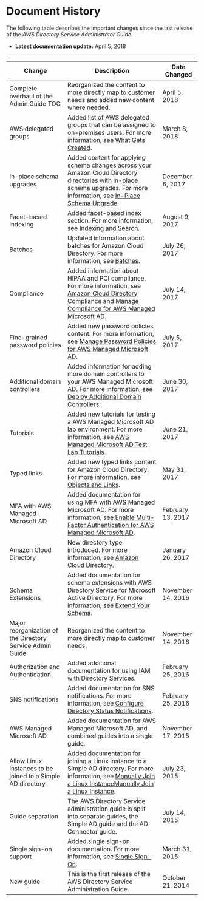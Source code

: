 # Document History<a name="document_history"></a>

The following table describes the important changes since the last release of the *AWS Directory Service Administrator Guide*\. 
+ **Latest documentation update:** April 5, 2018


****  

| Change | Description | Date Changed | 
| --- | --- | --- | 
| Complete overhaul of the Admin Guide TOC | Reorganized the content to more directly map to customer needs and added new content where needed\.  | April 5, 2018 | 
| AWS delegated groups | Added list of AWS delegated groups that can be assigned to on\-premises users\. For more information, see [What Gets Created](ms_ad_getting_started_what_gets_created.md)\. | March 8, 2018 | 
| In\-place schema upgrades | Added content for applying schema changes across your Amazon Cloud Directory directories with in\-place schema upgrades\. For more information, see [In\-Place Schema Upgrade](inplaceschemaupgrade.md)\. | December 6, 2017 | 
| Facet\-based indexing | Added facet\-based index section\. For more information, see [Indexing and Search](cd_indexing.md)\.  | August 9, 2017 | 
| Batches | Updated information about batches for Amazon Cloud Directory\. For more information, see [Batches](batches.md)\.  | July 26, 2017 | 
| Compliance | Added information about HIPAA and PCI compliance\. For more information, see [Amazon Cloud Directory Compliance](cd_compliance.md) and [Manage Compliance for AWS Managed Microsoft AD](ms_ad_compliance.md)\.  | July 14, 2017 | 
| Fine\-grained password policies | Added new password policies content\. For more information, see [Manage Password Policies for AWS Managed Microsoft AD](ms_ad_password_policies.md)\.  | July 5, 2017 | 
| Additional domain controllers | Added information for adding more domain controllers to your AWS Managed Microsoft AD\. For more information, see [Deploy Additional Domain Controllers](ms_ad_deploy_additional_dcs.md)\.  | June 30, 2017 | 
| Tutorials | Added new tutorials for testing a AWS Managed Microsoft AD lab environment\. For more information, see [AWS Managed Microsoft AD Test Lab Tutorials](ms_ad_tutorial_test_lab.md)\.  | June 21, 2017 | 
| Typed links | Added new typed links content for Amazon Cloud Directory\. For more information, see [Objects and Links](objectsandlinks.md)\.  | May 31, 2017 | 
| MFA with AWS Managed Microsoft AD | Added documentation for using MFA with AWS Managed Microsoft AD\. For more information, see [Enable Multi\-Factor Authentication for AWS Managed Microsoft AD](ms_ad_mfa.md)\.  | February 13, 2017 | 
| Amazon Cloud Directory | New directory type introduced\. For more information, see [Amazon Cloud Directory](directory_amazon_cd.md)\.  | January 26, 2017 | 
| Schema Extensions | Added documentation for schema extensions with AWS Directory Service for Microsoft Active Directory\. For more information, see [Extend Your Schema](ms_ad_schema_extensions.md)\. | November 14, 2016 | 
| Major reorganization of the Directory Service Admin Guide | Reorganized the content to more directly map to customer needs\.  | November 14, 2016 | 
| Authorization and Authentication | Added additional documentation for using IAM with Directory Services\. | February 25, 2016 | 
| SNS notifications | Added documentation for SNS notifications\. For more information, see [Configure Directory Status Notifications](ms_ad_enable_notifications.md)\.  | February 25, 2016 | 
| AWS Managed Microsoft AD | Added documentation for AWS Managed Microsoft AD, and combined guides into a single guide\. | November 17, 2015 | 
| Allow Linux instances to be joined to a Simple AD directory | Added documentation for joining a Linux instance to a Simple AD directory\. For more information, see [Manually Join a Linux InstanceManually Join a Linux Instance](join_linux_instance.md)\. | July 23, 2015 | 
| Guide separation  | The AWS Directory Service administration guide is split into separate guides, the Simple AD guide and the AD Connector guide\. | July 14, 2015 | 
| Single sign\-on support | Added single sign\-on documentation\. For more information, see [Single Sign\-On](ms_ad_single_sign_on.md)\. | March 31, 2015 | 
| New guide | This is the first release of the AWS Directory Service Administration Guide\.  |  October 21, 2014  | 